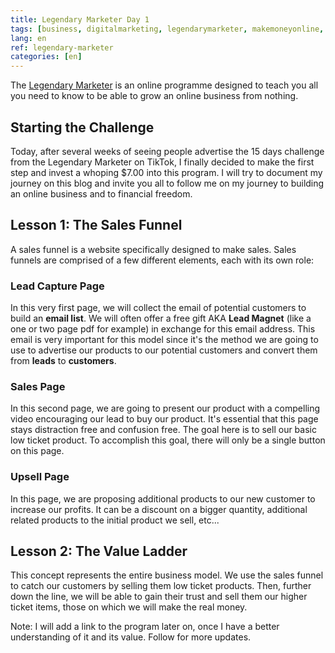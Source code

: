 ```yaml
---
title: Legendary Marketer Day 1
tags: [business, digitalmarketing, legendarymarketer, makemoneyonline, onlinebusiness, 15dayschallenge]
lang: en
ref: legendary-marketer
categories: [en]
---
```

The [Legendary Marketer][1] is an online programme designed to teach you all you need to know to be able to grow an online business from nothing.

[1]: https:bit.ly/15daysonly "Start the 15 days challenge now"

## Starting the Challenge

Today, after several weeks of seeing people advertise the 15 days challenge from the Legendary Marketer on TikTok, I finally decided to make the first step and invest a whoping $7.00 into this program. I will try to document my journey on this blog and invite you all to follow me on my journey to building an online business and to financial freedom. 

## Lesson 1: The Sales Funnel

A sales funnel is a website specifically designed to make sales. Sales funnels are comprised of a few different elements, each with its own role:

### Lead Capture Page

In this very first page, we will collect the email of potential customers to build an **email list**. We will often offer a free gift AKA **Lead Magnet** (like a one or two page pdf for example) in exchange for this email address. This email is very important for this model since it's the method we are going to use to advertise our products to our potential customers and convert them from **leads** to **customers**.

### Sales Page

In this second page, we are going to present our product with a compelling video encouraging our lead to buy our product. It's essential that this page stays distraction free and confusion free. The goal here is to sell our basic low ticket product. To accomplish this goal, there will only be a single button on this page.

### Upsell Page

In this page, we are proposing additional products to our new customer to increase our profits. It can be a discount on a bigger quantity, additional related products to the initial product we sell, etc...

## Lesson 2: The Value Ladder

This concept represents the entire business model. We use the sales funnel to catch our customers by selling them low ticket products. Then, further down the line, we will be able to gain their trust and sell them our higher ticket items, those on which we will make the real money.

Note: I will add a link to the program later on, once I have a better understanding of it and its value. Follow for more updates.
